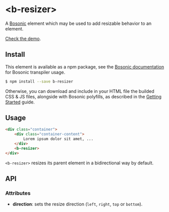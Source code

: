 # &lt;b-resizer&gt;

A [Bosonic](http://bosonic.github.io) element which may be used to add resizable behavior to an element.

[Check the demo](http://bosonic.github.io/demos.html).

## Install

This element is available as a npm package, see the [Bosonic documentation](http://bosonic.github.io/documentation.html) for Bosonic transpiler usage.

```sh
$ npm install --save b-resizer
```

Otherwise, you can download and include in your HTML file the builded CSS & JS files, alongside with Bosonic polyfills, as described in the [Getting Started](http://bosonic.github.io/getting-started.html) guide.

## Usage

```html
<div class="container">
    <div class="container-content">
        Lorem ipsum dolor sit amet, ...
    </div>
    <b-resizer>
</div>
```

`<b-resizer>` resizes its parent element in a bidirectional way by default.

## API

### Attributes
- __direction__: sets the resize direction (`left`, `right`, `top` or `bottom`).


